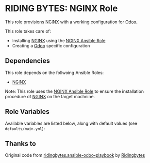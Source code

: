
# RIDING BYTES: NGINX Role

This role provisions [NGINX][9] with a working configuration for [Odoo][2].

This role takes care of:

- Installing [NGINX][9] using the [NGINX Ansible Role][6]
- Creating a [Odoo][2] specific configuration



## Dependencies

This role depends on the follwoing Ansible Roles:

- [NGINX](https://galaxy.ansible.com/geerlingguy/nginx)

Note: This role uses the [NGINX Ansible Role][6] to ensure the installation
      procedure of [NGINX][9] on the target machnine.

## Role Variables

Available variables are listed below, along with default values (see
`defaults/main.yml`):

## Thanks to
Original code from [ridingbytes.ansible-odoo-playbook][11] by [Ridingbytes][1]


[1]:  http://ridingbytes.com "RIDING BYTES"
[2]:  https://odoo.com "Odoo ERP"
[3]:  https://www.vagrantup.com/docs/getting-started/ "Vagrant"
[4]:  https://www.ansible.com "Ansible"
[5]:  https://docs.ansible.com/ansible/playbooks.html "Ansible Playbook"
[6]:  https://docs.ansible.com/ansible/playbooks_roles.html "Ansible Roles"
[7]:  https://galaxy.ansible.com "Ansible Galaxy"
[8]:  https://docs.ansible.com/ansible/intro_inventory.html "Ansible Inventory"
[9]:  http://www.nginx.org "NGINX"
[10]: https://galaxy.ansible.com/geerlingguy/nginx "NGINX Ansible Role"
[11]: https://github.com/ridingbytes/ridingbytes.ansible-odoo-playbook "ridingbytes.ansible-odoo-playbook"